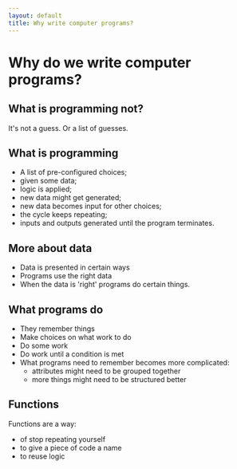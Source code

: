 ```yaml
---
layout: default
title: Why write computer programs?
---
```


# Why do we write computer programs?

## What is programming not?

It's not a guess. Or a list of guesses.

## What is programming

* A list of pre-configured choices;
* given some data;
* logic is applied;
* new data might get generated;
* new data becomes input for other choices;
* the cycle keeps repeating;
* inputs and outputs generated until the program terminates.

## More about data

* Data is presented in certain ways
* Programs use the right data
* When the data is 'right' programs do certain things.

## What programs do

* They remember things
* Make choices on what work to do
* Do some work
* Do work until a condition is met
* What programs need to remember becomes more complicated:
    * attributes might need to be grouped together
    * more things might need to be structured better

## Functions

Functions are a way:
* of stop repeating yourself
* to give a piece of code a name
* to reuse logic
